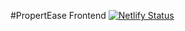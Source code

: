 #PropertEase Frontend
[![Netlify Status](https://api.netlify.com/api/v1/badges/b28485fe-ec5a-42fd-824c-cf04d3b0318e/deploy-status)](https://app.netlify.com/sites/propertymgr/deploys)
